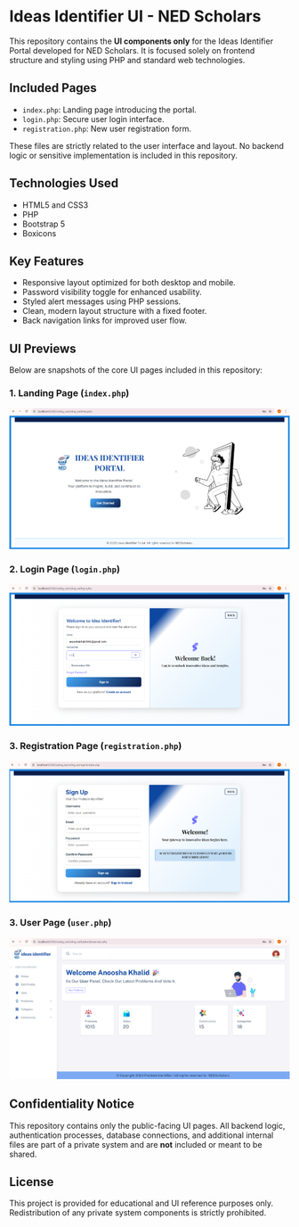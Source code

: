 # Ideas Identifier UI - NED Scholars

This repository contains the **UI components only** for the Ideas Identifier Portal developed for NED Scholars. It is focused solely on frontend structure and styling using PHP and standard web technologies.

## Included Pages

- `index.php`: Landing page introducing the portal.
- `login.php`: Secure user login interface.
- `registration.php`: New user registration form.

These files are strictly related to the user interface and layout. No backend logic or sensitive implementation is included in this repository.

## Technologies Used

- HTML5 and CSS3
- PHP 
- Bootstrap 5
- Boxicons

## Key Features

- Responsive layout optimized for both desktop and mobile.
- Password visibility toggle for enhanced usability.
- Styled alert messages using PHP sessions.
- Clean, modern layout structure with a fixed footer.
- Back navigation links for improved user flow.

## UI Previews

Below are snapshots of the core UI pages included in this repository:

### 1. Landing Page (`index.php`)
![Landing Page](screenshots/index.png)

### 2. Login Page (`login.php`)
![Login Page](screenshots/login.png)

### 3. Registration Page (`registration.php`)
![Registration Page](screenshots/registration.png)

### 3. User Page (`user.php`)
![User Page](screenshots/user.png)


## Confidentiality Notice

This repository contains only the public-facing UI pages. All backend logic, authentication processes, database connections, and additional internal files are part of a private system and are **not** included or meant to be shared.

## License

This project is provided for educational and UI reference purposes only. Redistribution of any private system components is strictly prohibited.
